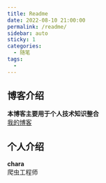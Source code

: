 ```yaml
---
title: Readme
date: 2022-08-10 21:00:00
permalink: /readme/
sidebar: auto
sticky: 1
categories: 
  - 随笔
tags: 
  - 
---
```

## 博客介绍
**本博客主要用于个人技术知识整合**  
[我的博客](https://okurumio.github.io/)
## 个人介绍
**chara**  
爬虫工程师

